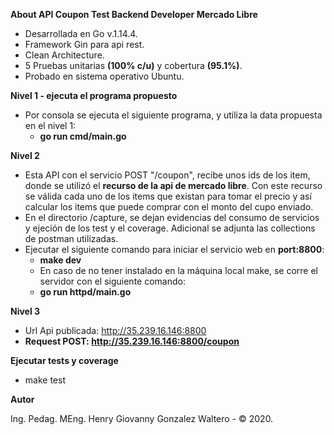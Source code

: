 **About API Coupon Test Backend Developer Mercado Libre**

- Desarrollada en Go v.1.14.4.
- Framework Gin para api rest.
- Clean Architecture.
- 5 Pruebas unitarias **(100% c/u)** y cobertura **(95.1%)**.
- Probado en sistema operativo Ubuntu.

**Nivel 1 - ejecuta el programa propuesto**

- Por consola se ejecuta el siguiente programa, y utiliza la data propuesta en el nivel 1:
  - **go run cmd/main.go**

**Nivel 2**

- Esta API con el servicio POST "/coupon", recibe unos ids de los item, donde se utilizó el **recurso de la api de mercado libre**. Con este recurso se válida cada uno de los items que existan para tomar el precio y así calcular los items que puede comprar con el monto del cupo enviado.
- En el directorio /capture, se dejan evidencias del consumo de servicios y ejeción de los test y el coverage. Adicional se adjunta las collections de postman utilizadas.
- Ejecutar el siguiente comando para iniciar el servicio web en **port:8800**:
  - **make dev**
  - En caso de no tener instalado en la máquina local make, se corre el servidor con el siguiente comando:
  - **go run httpd/main.go**

**Nivel 3**

- Url Api publicada: http://35.239.16.146:8800
- **Request POST: http://35.239.16.146:8800/coupon**

**Ejecutar tests y coverage**

- make test

**Autor**

Ing. Pedag. MEng. Henry Giovanny Gonzalez Waltero - © 2020.
